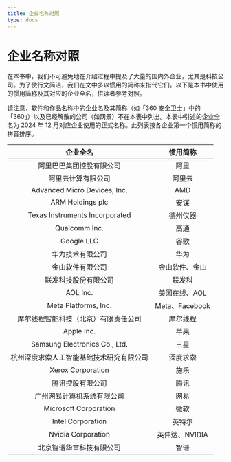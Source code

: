 ```yaml
---
title: 企业名称对照
type: docs
---
```


# 企业名称对照

在本书中，我们不可避免地在介绍过程中提及了大量的国内外企业，尤其是科技公司。为了使行文简洁，我们在文中多以惯用的简称来指代它们。以下是本书中使用的惯用简称及其对应的企业全名，供读者参考对照。

请注意，软件和作品名称中的企业名及其简称（如「360 安全卫士」中的「360」）以及已经解散的公司（如网景）不在本表中列出。本表中引述的企业全名为 2024 年 12 月对应企业使用的正式名称。此列表按各企业第一个惯用简称的拼音排序。

|                 企业全名                 |    惯用简称    |
| :--------------------------------------: | :------------: |
|         阿里巴巴集团控股有限公司         |      阿里      |
|            阿里云计算有限公司            |     阿里云     |
|       Advanced Micro Devices, Inc.       |      AMD       |
|             ARM Holdings plc             |      安谋      |
|      Texas Instruments Incorporated      |    德州仪器    |
|              Qualcomm Inc.               |      高通      |
|                Google LLC                |      谷歌      |
|             华为技术有限公司             |      华为      |
|             金山软件有限公司             | 金山软件、金山 |
|           联发科技股份有限公司           |     联发科     |
|                 AOL Inc.                 | 美国在线、AOL  |
|           Meta Platforms, Inc.           | Meta、Facebook |
|   摩尔线程智能科技（北京）有限责任公司   |    摩尔线程    |
|                Apple Inc.                |      苹果      |
|      Samsung Electronics Co., Ltd.       |      三星      |
| 杭州深度求索人工智能基础技术研究有限公司 |    深度求索    |
|            Xerox Corporation             |      施乐      |
|             腾讯控股有限公司             |      腾讯      |
|         广州网易计算机系统有限公司           |      网易      |
|          Microsoft Corporation           |      微软      |
|            Intel Corporation             |     英特尔     |
|            Nvidia Corporation            | 英伟达、NVIDIA |
|         北京智谱华章科技有限公司         |      智谱      |